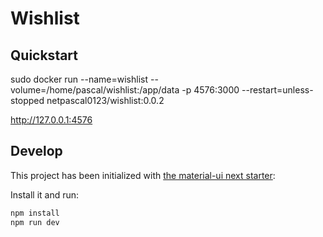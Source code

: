 # Wishlist

## Quickstart

sudo docker run --name=wishlist --volume=/home/pascal/wishlist:/app/data  -p 4576:3000 --restart=unless-stopped netpascal0123/wishlist:0.0.2

http://127.0.0.1:4576

## Develop

This project has been initialized with [the material-ui next starter](https://github.com/mui/material-ui):


Install it and run:

```sh
npm install
npm run dev
```
